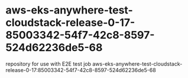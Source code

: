 # aws-eks-anywhere-test-cloudstack-release-0-17-85003342-54f7-42c8-8597-524d62236de5-68
repository for use with E2E test job aws-eks-anywhere-test-cloudstack-release-0-17:85003342-54f7-42c8-8597-524d62236de5-68
